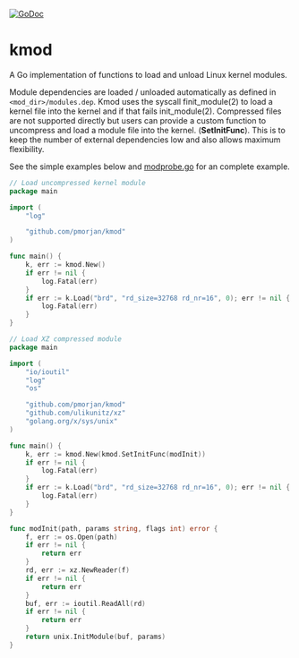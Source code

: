[![GoDoc](https://godoc.org/github.com/pmorjan/kmod?status.svg)](https://godoc.org/github.com/pmorjan/kmod)

# kmod

A Go implementation of functions to load and unload Linux kernel modules.

Module dependencies are loaded / unloaded automatically as defined in
`<mod_dir>/modules.dep`.
Kmod uses the syscall finit_module(2) to load a kernel file into the kernel
and if that fails init_module(2). Compressed files are not supported
directly but users can provide a custom function to uncompress and load a module
file into the kernel. (**SetInitFunc**). This is to keep the number of external
dependencies low and also allows maximum flexibility.

See the simple examples below and [modprobe.go](https://github.com/pmorjan/kmod/blob/master/cmd/modprobe/modprobe.go)
for an complete example.

```go
// Load uncompressed kernel module
package main

import (
    "log"

    "github.com/pmorjan/kmod"
)

func main() {
    k, err := kmod.New()
    if err != nil {
        log.Fatal(err)
    }
    if err := k.Load("brd", "rd_size=32768 rd_nr=16", 0); err != nil {
        log.Fatal(err)
    }
}
```

```go
// Load XZ compressed module
package main

import (
    "io/ioutil"
    "log"
    "os"

    "github.com/pmorjan/kmod"
    "github.com/ulikunitz/xz"
    "golang.org/x/sys/unix"
)

func main() {
    k, err := kmod.New(kmod.SetInitFunc(modInit))
    if err != nil {
        log.Fatal(err)
    }
    if err := k.Load("brd", "rd_size=32768 rd_nr=16", 0); err != nil {
        log.Fatal(err)
    }
}

func modInit(path, params string, flags int) error {
    f, err := os.Open(path)
    if err != nil {
        return err
    }
    rd, err := xz.NewReader(f)
    if err != nil {
        return err
    }
    buf, err := ioutil.ReadAll(rd)
    if err != nil {
        return err
    }
    return unix.InitModule(buf, params)
}
```
